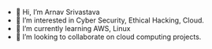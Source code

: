 - 👋 Hi, I’m Arnav Srivastava
- 👀 I’m interested in Cyber Security, Ethical Hacking, Cloud.
- 🌱 I’m currently learning AWS, Linux
- 💞️ I’m looking to collaborate on cloud computing projects. 

<!---
Wooooddyy/Wooooddyy is a ✨ special ✨ repository because its `README.md` (this file) appears on your GitHub profile.
You can click the Preview link to take a look at your changes.
--->
